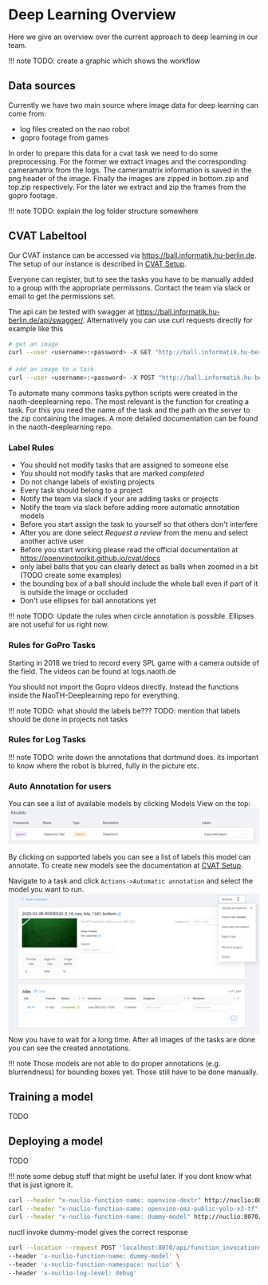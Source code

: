# Deep Learning Overview
Here we give an overview over the current approach to deep learning in our team.

!!! note
    TODO: create a graphic which shows the workflow

## Data sources
Currently we have two main source where image data for deep learning can come from:
- log files created on the nao robot
- gopro footage from games

In order to prepare this data for a cvat task we need to do some preprocessing. For the former we extract images and the
corresponding cameramatrix from the logs. The cameramatrix information is saved  in the png header of the image. 
Finally the images are zipped in bottom.zip and top.zip respectively. For the later  we extract and zip the frames from
the gopro footage.

!!! note
    TODO: explain the log folder structure somewhere

## CVAT Labeltool
Our CVAT instance can be accessed via <https://ball.informatik.hu-berlin.de>. The setup of our instance is described in
[CVAT Setup](../naoth_tools/cvat.md).

Everyone can register, but to see the tasks you have to be manually added to a group with the appropriate permissons.
Contact the team via slack or email to get the permissions set.

The api can be tested with swagger at <https://ball.informatik.hu-berlin.de/api/swagger/>. Alternatively you can use curl requests directly
for example like this
```bash
# get an image
curl --user <username>:<password> -X GET "http://ball.informatik.hu-berlin.de/api/v1/tasks/<task_id>/data?type=frame&quality=original&number=0" -H  "accept: application/json" -H  "X-CSRFToken: 92BgjW2DL1Q8aOWKvEFbYJubcVhbIx8jTMdypKm0KpwfXfp4NE9QW9hJxHiaP0gW" > test.png

# add an image to a task
curl --user <username>:<password> -X POST "http://ball.informatik.hu-berlin.de/api/v1/tasks/<task_id>/data" -H  "accept: application/json" -H  "Content-Type: application/json" -H  "X-CSRFToken: 92BgjW2DL1Q8aOWKvEFbYJubcVhbIx8jTMdypKm0KpwfXfp4NE9QW9hJxHiaP0gW" -d "{ \"image_quality\": 95, \"client_files\": [\"bla.png\"]}"
```

To automate many commons tasks python scripts were created in the naoth-deeplearning repo. The most relevant is the 
function for creating a task. For this you need the name of the task and the path on the server to the zip containing 
the images. A more detailed documentation can be found in the naoth-deeplearning repo.

### Label Rules
- You should not modify tasks that are assigned to someone else
- You should not modify tasks that are marked *completed*
- Do not change labels of existing projects
- Every task should belong to a project
- Notify the team via slack if your are adding tasks or projects
- Notify the team via slack before adding more automatic annotation models
- Before you start assign the task to yourself so that others don't interfere
- After you are done select *Request a review* from the menu and select another active user
- Before you start working please read the official documentation at <https://openvinotoolkit.github.io/cvat/docs>
- only label balls that you can clearly detect as balls when zoomed in a bit (TODO create some examples)
- the bounding box of a ball should include the whole ball even if part of it is outside the image or occluded
- Don't use ellipses for ball annotations yet

!!! note
    TODO: Update the rules when circle annotation is possible. Ellipses are not useful for us right now.

### Rules for GoPro Tasks
Starting in 2018 we tried to record every SPL game with a camera outside of the field. The videos can be found at logs.naoth.de

You should not import the Gopro videos directly. Instead the functions inside the NaoTH-Deeplearning repo for everything.

!!! note
    TODO: what should the labels be???
    TODO: mention that labels should be done in projects not tasks

### Rules for Log Tasks
!!! note
    TODO: write down the annotations that dortmund does. its important to know where the robot is blurred, fully in the
    picture etc.

### Auto Annotation for users
You can see a list of available models by clicking Models View on the top:
![models_view](../img/cvat/models.png)

By clicking on supported labels you can see a list of labels this model can annotate. To create new models see the documentation at
[CVAT Setup](../naoth_tools/cvat.md).

Navigate to a task and click `Actions->Automatic annotation` and select the model you want to run.
![models_view](../img/cvat/model_task.png)  
Now you have to wait for a long time. After all images of the tasks are done you can see the created annotations.

!!! note
    Those models are not able to do proper annotations (e.g. blurrendness) for bounding boxes yet. 
    Those still have to be done manually.

## Training a model
TODO

## Deploying a model
TODO

!!! note
    some debug stuff that might be useful later. If you dont know what that is just ignore it.

```bash
curl --header "x-nuclio-function-name: openvino-dextr" http://nuclio:8070/api/function_invocations  
curl --header "x-nuclio-function-name: openvino-omz-public-yolo-v3-tf" http://nuclio:8070/api/function_invocations  
curl --header "x-nuclio-function-name: dummy-model" http://nuclio:8070/api/function_invocations  
```

nuctl invoke dummy-model gives the correct response

```bash
curl --location --request POST 'localhost:8070/api/function_invocations' \  
--header 'x-nuclio-function-name: dummy-model' \  
--header 'x-nuclio-function-namespace: nuclio' \  
--header 'x-nuclio-log-level: debug'  
```